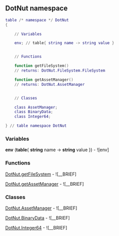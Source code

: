 ## DotNut namespace
```lua
table /* namespace */ DotNut
{

    // Variables

    env; // table{ string name -> string value }


    // Functions

    function getFileSystem()
    // returns: DotNut.FileSystem.FileSystem

    function getAssetManager()
    // returns: DotNut.AssetManager


    // Classes

    class AssetManager;
    class BinaryData;
    class Integer64;

} // table namespace DotNut
```


### Variables

**env** (**table**{ **string** name -> **string** value }) - ![env]


### Functions


[DotNut.getFileSystem](DotNut/getFileSystem.md) - ![__BRIEF]


[DotNut.getAssetManager](DotNut/getAssetManager.md) - ![__BRIEF]


### Classes


[DotNut.AssetManager](DotNut/AssetManager.md) - ![__BRIEF]

[DotNut.BinaryData](DotNut/BinaryData.md) - ![__BRIEF]

[DotNut.Integer64](DotNut/Integer64.md) - ![__BRIEF]
